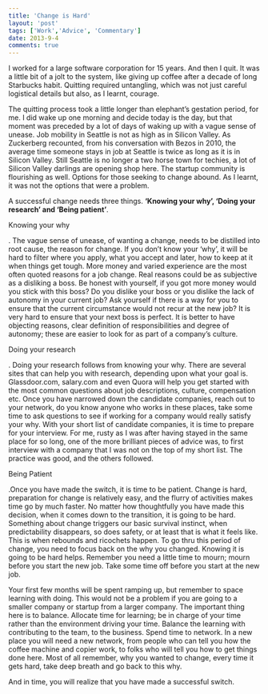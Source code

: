 ```yaml
---
title: 'Change is Hard'
layout: 'post'
tags: ['Work','Advice', 'Commentary']
date: 2013-9-4
comments: true
---
```



I worked for a large software corporation for 15 years. And then I quit.  It was a little bit of a jolt to the system, like giving up coffee after a decade of long Starbucks habit. Quitting required untangling, which was not just careful logistical details but also, as I learnt, courage.
<!--more-->
The quitting process took a little longer than elephant’s gestation period, for me.  I did wake up one morning and decide today is the day, but that moment was preceded by a lot of days of waking up with a vague sense of unease. Job mobility in Seattle is not as high as in Silicon Valley. As Zuckerberg recounted, from his conversation with Bezos in 2010, the average time someone stays in job at Seattle is twice as long as it is in Silicon Valley. Still Seattle is no longer a two horse town for techies, a lot of Silicon Valley darlings are opening shop here. The startup community is flourishing as well. Options for those seeking to change abound. As I learnt, it was not the options that were a problem.
<p>
A successful change needs three things. <b>‘Knowing your why’, ‘Doing your research’ and ‘Being patient’</b>.
<p>

<p class='lead'> Knowing your why </p>. The vague sense of unease, of wanting a change, needs to be distilled into root cause, the reason for change.   If you don’t know your ‘why’, it will be hard to filter where you apply, what you accept and later, how to keep at it when things get tough. More money and varied experience are the most often quoted reasons for a job change. Real reasons could be as subjective as a disliking a boss. Be honest with yourself, if you got more money would you stick with this boss? Do you dislike your boss or you dislike the lack of autonomy in your current job? Ask yourself if there is a way for you to ensure that the current circumstance would not recur at the new job? It is very hard to ensure that your next boss is perfect. It is better to have objecting reasons, clear definition of responsibilities and degree of autonomy; these are easier to look for as part of a company’s culture.

<p class='lead'>Doing your research</p>. Doing your research follows from knowing your why. There are several sites that can help you with research, depending upon what your goal is. Glassdoor.com, salary.com and even Quora will help you get started with the most common questions about job descriptions, culture, compensation etc. Once you have narrowed down the candidate companies, reach out to your network, do you know anyone who works in these places, take some time to ask questions to see if working for a company would really satisfy your why. With your short list of candidate companies, it is time to prepare for your interview. For me, rusty as I was after having stayed in the same place for so long, one of the more brilliant pieces of advice was, to first interview with a company that I was not on the top of my short list. The practice was good, and the others followed.
<p>
<p class='lead'> Being Patient</p>.Once you have made the switch, it is time to be patient. Change is hard, preparation for change is relatively easy, and the flurry of activities makes time go by much faster. No matter how thoughtfully you have made this decision, when it comes down to the transition, it is going to be hard. Something about change triggers our basic survival instinct, when predictability disappears, so does safety, or at least that is what it feels like.  This is when rebounds and ricochets happen. To go thru this period of change, you need to focus back on the why you changed. Knowing it is going to be hard helps. Remember you need a little time to mourn; mourn before you start the new job. Take some time off before you start at the new job.

<p>Your first few months will be spent ramping up, but remember to space learning with doing. This would not be a problem if you are going to a smaller company or startup from a larger company. The important thing here is to balance. Allocate time for learning; be in charge of your time rather than the environment driving your time.  Balance the learning with contributing to the team, to the business. Spend time to network. In a new place you will need a new network, from people who can tell you how the coffee machine and copier work, to folks who will tell you how to get things done here. Most of all remember, why you wanted to change, every time it gets hard, take deep breath and go back to this why.
<p>
And in time, you will realize that you have made a successful switch.

<p>
